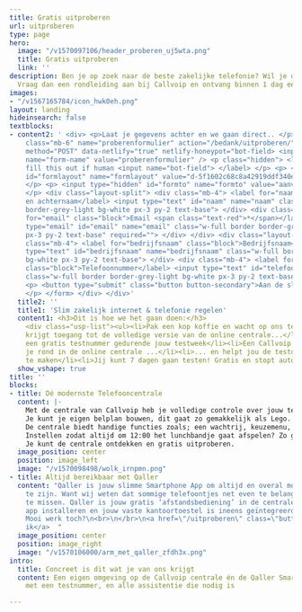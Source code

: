 ```yaml
---
title: Gratis uitproberen
url: uitproberen
type: page
hero:
  image: "/v1570097106/header_proberen_uj5wta.png"
  title: Gratis uitproberen
  link: ''
description: Ben je op zoek naar de beste zakelijke telefonie? Wil je dit gratis uitproberen?
  Vraag dan een rondleiding aan bij Callvoip en ontvang binnen 1 dag een uitnodiging.
images:
- "/v1567165784/icon_hwk0eh.png"
layout: landing
hideinsearch: false
textblocks:
- content2: ' <div> <p>Laat je gegevens achter en we gaan direct.. </p> <div> <form
    class="mb-6" name="proberenformulier" action="/bedank/uitproberen/" accept-charset="UTF-8"
    method="POST" data-netlify="true" netlify-honeypot="bot-field> <input type="hidden"
    name="form-name" value="proberenformulier" /> <p class="hidden"> <label>Don’t
    fill this out if human <input name="bot-field"> </label> </p> <p> <input type="hidden"
    id="formlayout" name="formlayout" value="d-5f1602c68c8a42919ddf340e285386e3" class="hidden">
    </p> <p> <input type="hidden" id="formto" name="formto" value="aanvraag" class="hidden">
    </p> <div class="layout-split"> <div class="mb-4"> <label for="naam" class="block">Voor-
    en achternaam</label> <input type="text" id="naam" name="naam" class="w-full border
    border-grey-light bg-white px-3 py-2 text-base"> </div> <div class="mb-4"> <label
    for="email" class="block">Email <span class="text-red">*</span></label> <input
    type="email" id="email" name="email" class="w-full border border-grey-light bg-white
    px-3 py-2 text-base" required=""> </div> </div> <div class="layout-split"> <div
    class="mb-4"> <label for="bedrijfsnaam" class="block">Bedrijfsnaam</label> <input
    type="text" id="bedrijfsnaam" name="bedrijfsnaam" class="w-full border border-grey-light
    bg-white px-3 py-2 text-base"> </div> <div class="mb-4"> <label for="telefoonnummer"
    class="block">Telefoonnummer</label> <input type="text" id="telefoonnummer" name="telefoonnummer"
    class="w-full border border-grey-light bg-white px-3 py-2 text-base"> </div> </div>
    <p> <button type="submit" class="button button-secondary">Aan de slag</button>
    </p> </form> </div> </div>'
  title2: ''
  title1: 'Slim zakelijk internet & telefonie regelen'
  content1: <h3>Dit is hoe we het gaan doen:</h3>
    <div class="usp-list"><ul><li>Pak een kop koffie en wacht op ons telefoontje</li><li>Je
    krijgt toegang tot de volledige versie van de online centrale...</li><li>... én
    een gratis testnummer gedurende jouw testweek</li><li>Een Callvoip teamlid leidt
    je rond in de online centrale ...</li><li>... en helpt jou de testomgeving testklaar
    te maken</li><li>Jij kunt 7 dagen gaan testen! Gratis en stopt automatisch</li></ul></div>
  show_vshape: true
title: ''
blocks:
- title: Dé modernste Telefooncentrale
  content: |-
    Met de centrale van Callvoip heb je volledige controle over jouw telefonie.
    Je kunt je eigen belplan bouwen, dit gaat zo gemakkelijk als Lego.
    De centrale biedt handige functies zoals; een wachtrij, keuzemenu, tijdscondities en nog veel meer professionele functionaliteiten.
    Instellen zodat altijd om 12:00 het lunchbandje gaat afspelen? Zo geregeld!
    Je kunt de centrale ontdekken en gratis uitproberen.
  image_position: center
  position: image_left
  image: "/v1570098498/wolk_irnpmn.png"
- title: Altijd bereikbaar met Qaller
  content: "Qaller is jouw slimme Smartphone App om altijd en overal mobiel bereikbaar
    te zijn. Want wij weten dat sommige telefoontjes net even te belangrijk zijn om
    te missen. Qaller is jouw gratis ‘afstandsbediening’ in de centrale. Enkel de
    app installeren en jouw vaste kantoortoestel is ineens geïntegreerd met je smartphone.
    Mooi werk toch?\n<br>\n</br>\n<a href=\"/uitproberen\" class=\"button\">Dit wil
    ik</a>  "
  image_position: center
  position: image_right
  image: "/v1570106000/arm_met_qaller_zfdh3x.png"
intro:
  title: Concreet is dit wat je van ons krijgt
  content: Een eigen omgeving op de Callvoip centrale én de Qaller Smartphone App
    met een testnummer, en alle assistentie die nodig is

---
```

